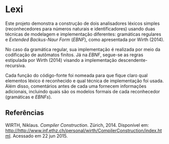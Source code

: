 # Lexi

Este projeto demonstra a construção de dois analisadores léxicos simples (reconhecedores para números naturais e identificadores) usando duas técnicas de modelagem e implementação diferentes: gramáticas regulares e _Extended Backus-Naur Form_ (_EBNF_), como apresentada por Wirth (2014).

No caso da gramática regular, sua implementação é realizada por meio da codificação de autômatos finitos. Já na _EBNF_, segue-se as regras estipulada por Wirth (2014) visando a implementação descendente-recursiva.

Cada função do código-fonte foi nomeada para que fique claro qual elementos léxico é reconhecido e qual técnica de implementação foi usada. Além disso, comentários antes de cada uma fornecem informações adicionais, incluindo quais são os modelos formais de cada reconhecedor (gramáticas e _EBNFs_).

## Referências

WIRTH, Niklaus. _Compiler Construction_. Zürich, 2014. Disponível em: <http://http://www.inf.ethz.ch/personal/wirth/CompilerConstruction/index.html>. Acessado em 22 jun 2015.
